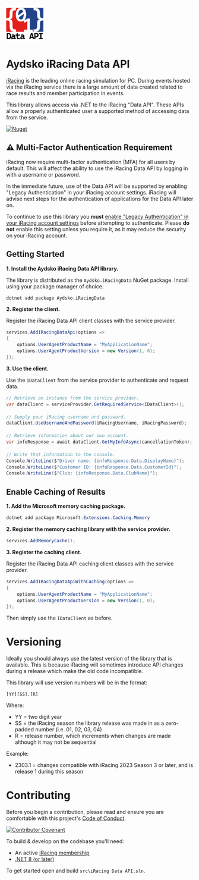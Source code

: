 ﻿<img src="Aydsko iRacing Data API ReadMe Logo.png" alt="Aydsko iRacing Data API Logo, which contains the characters &quot;{&quot;, &quot;0&quot;, &quot;1&quot;, and &quot;}&quot; on a red & blue field with &quot;Data API&quot; written below." width="100" />

# Aydsko iRacing Data API

[iRacing](https://www.iracing.com) is the leading online racing simulation for PC. During events hosted via the iRacing service there is a large amount of data created related to race results and member participation in events.

This library allows access via .NET to the iRacing "Data API". These APIs allow a properly authenticated user a supported method of accessing data from the service.

[![Nuget](https://img.shields.io/nuget/dt/Aydsko.iRacingData?color=004880&label=NuGet&logo=NuGet)](https://www.nuget.org/packages/Aydsko.iRacingData)

## ⚠ Multi-Factor Authentication Requirement

iRacing now require multi-factor authentication (MFA) for all users by default. This will affect the ability to use the iRacing Data API by logging in with a username or password.

In the immediate future, use of the Data API will be supported by enabling "Legacy Authentication" in your iRacing account settings. iRacing will advise next steps for the authentication of applications for the Data API later on.

To continue to use this library you **must** [enable "Legacy Authentication" in your iRacing account settings](https://support.iracing.com/support/solutions/articles/31000173894-enabling-or-disabling-legacy-read-only-authentication) before attempting to authenticate. Please **do not** enable this setting unless you require it, as it may reduce the security on your iRacing account.

## Getting Started

**1. Install the Aydsko iRacing Data API library.**

The library is distributed as the `Aydsko.iRacingData` NuGet package. Install using your package manager of choice.

```pwsh
dotnet add package Aydsko.iRacingData
```

**2. Register the client.**

Register the iRacing Data API client classes with the service provider.

```csharp
services.AddIRacingDataApi(options =>
{
    options.UserAgentProductName = "MyApplicationName";
    options.UserAgentProductVersion = new Version(1, 0);
});
```

**3. Use the client.**

Use the `IDataClient` from the service provider to authenticate and request data.

```csharp
// Retrieve an instance from the service provider.
var dataClient = serviceProvider.GetRequiredService<IDataClient>();

// Supply your iRacing username and password.
dataClient.UseUsernameAndPassword(iRacingUsername, iRacingPassword);

// Retrieve information about our own account.
var infoResponse = await dataClient.GetMyInfoAsync(cancellationToken);

// Write that information to the console.
Console.WriteLine($"Driver name: {infoResponse.Data.DisplayName}");
Console.WriteLine($"Customer ID: {infoResponse.Data.CustomerId}");
Console.WriteLine($"Club: {infoResponse.Data.ClubName}");
```

## Enable Caching of Results

**1. Add the Microsoft memory caching package.**

```powershell
dotnet add package Microsoft.Extensions.Caching.Memory
```

**2. Register the memory caching library with the service provider.**

```csharp
services.AddMemoryCache();
```

**3. Register the caching client.**

Register the iRacing Data API caching client classes with the service provider.

```csharp
services.AddIRacingDataApiWithCaching(options =>
{
    options.UserAgentProductName = "MyApplicationName";
    options.UserAgentProductVersion = new Version(1, 0);
});
```

Then simply use the `IDataClient` as before.

# Versioning

Ideally you should always use the latest version of the library that is available. This is because iRacing will sometimes introduce API changes during a release which make the old code incompatible.

This library will use version numbers will be in the format:

    [YY][SS].[R]

Where:
 - YY = two digit year
 - SS = the iRacing season the library release was made in as a zero-padded number (i.e. 01, 02, 03, 04)
 - R  = release number, which increments when changes are made although it may not be sequential

Example:

 - 2303.1 = changes compatible with iRacing 2023 Season 3 or later, and is release 1 during this season

# Contributing

Before you begin a contribution, please read and ensure you are comfortable with this project's [Code of Conduct](CODE_OF_CONDUCT.md).

[![Contributor Covenant](https://img.shields.io/badge/Contributor%20Covenant-2.1-4baaaa.svg)](CODE_OF_CONDUCT.md)

To build & develop on the codebase you'll need:

 - An active [iRacing membership](https://www.iracing.com/membership/)
 - [.NET 8 (or later)](https://dot.net)

To get started open and build `src\iRacing Data API.sln`.
